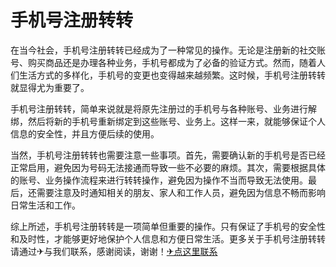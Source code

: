 # 手机号注册转转

在当今社会，手机号注册转转已经成为了一种常见的操作。无论是注册新的社交账号、购买商品还是办理各种业务，手机号都成为了必备的验证方式。然而，随着人们生活方式的多样化，手机号的变更也变得越来越频繁。这时候，手机号注册转转就显得尤为重要了。

手机号注册转转，简单来说就是将原先注册过的手机号与各种账号、业务进行解绑，然后将新的手机号重新绑定到这些账号、业务上。这样一来，就能够保证个人信息的安全性，并且方便后续的使用。

当然，手机号注册转转也需要注意一些事项。首先，需要确认新的手机号是否已经正常启用，避免因为号码无法接通而导致一些不必要的麻烦。其次，需要根据具体的账号、业务操作流程来进行转转操作，避免因为操作不当而导致无法使用。最后，还需要注意及时通知相关的朋友、家人和工作人员，避免因为信息不畅而影响日常生活和工作。

综上所述，手机号注册转转是一项简单但重要的操作。只有保证了手机号的安全性和及时性，才能够更好地保护个人信息和方便日常生活。更多关于手机号注册转转请通过✈与我们联系，感谢阅读，谢谢！[✈点这里联系](https://ss.k02.cc)